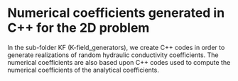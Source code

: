 # Numerical coefficients generated in C++ for the 2D problem

In the sub-folder KF (K-field_generators), we create C++ codes in order to generate realizations of random hydraulic conductivity coefficients.
The numerical coefficients are also based upon C++ codes used to compute the numerical coefficients of the analytical coefficients.




